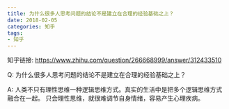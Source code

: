 ```yaml
---
title: 为什么很多人思考问题的结论不是建立在合理的经验基础之上？
date: 2018-02-05
categories: 知乎
tags: 
- 知乎
---
```


知乎链接: https://www.zhihu.com/question/266668999/answer/312433510

<!-- more -->

Q: 为什么很多人思考问题的结论不是建立在合理的经验基础之上？

A: 人类不只有理性思维一种逻辑思维方式。真实的生活中是把多个逻辑思维方式融合在一起。
只会理性思维，就很难调节自身情绪，容易产生心理疾病。